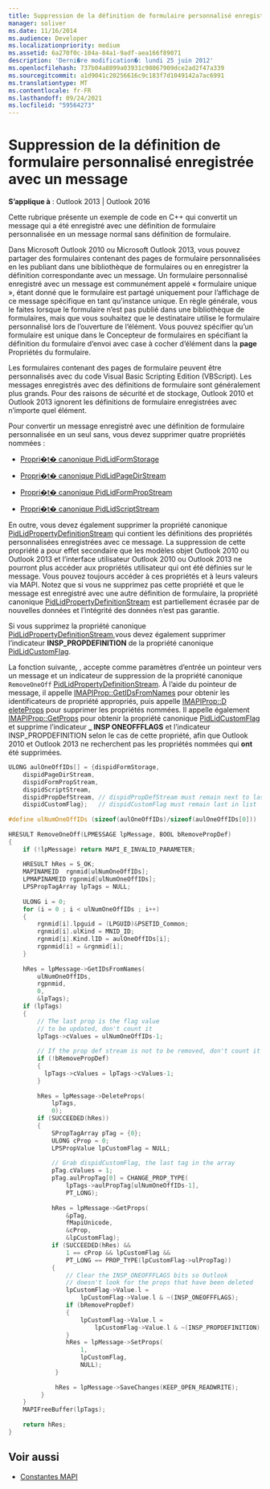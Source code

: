 ```yaml
---
title: Suppression de la définition de formulaire personnalisé enregistrée avec un message
manager: soliver
ms.date: 11/16/2014
ms.audience: Developer
ms.localizationpriority: medium
ms.assetid: 6a270f0c-104a-84a1-9adf-aea166f89071
description: 'Derni�re modification�: lundi 25 juin 2012'
ms.openlocfilehash: 737b04a8899a03931c98067909dce2ad2f47a339
ms.sourcegitcommit: a1d9041c20256616c9c183f7d1049142a7ac6991
ms.translationtype: MT
ms.contentlocale: fr-FR
ms.lasthandoff: 09/24/2021
ms.locfileid: "59564273"
---
```

# <a name="remove-custom-form-definition-saved-with-a-message"></a>Suppression de la définition de formulaire personnalisé enregistrée avec un message
  
**S’applique à** : Outlook 2013 | Outlook 2016 
  
Cette rubrique présente un exemple de code en C++ qui convertit un message qui a été enregistré avec une définition de formulaire personnalisée en un message normal sans définition de formulaire.
  
Dans Microsoft Outlook 2010 ou Microsoft Outlook 2013, vous pouvez partager des formulaires contenant des pages de formulaire personnalisées en les publiant dans une bibliothèque de formulaires ou en enregistrer la définition correspondante avec un message. Un formulaire personnalisé enregistré avec un message est communément appelé « formulaire unique », étant donné que le formulaire est partagé uniquement pour l’affichage de ce message spécifique en tant qu’instance unique. En règle générale, vous le faites lorsque le formulaire n’est pas publié dans une bibliothèque de formulaires, mais que vous souhaitez que le destinataire utilise le formulaire personnalisé lors de l’ouverture de l’élément. Vous pouvez spécifier qu’un formulaire est unique dans  le Concepteur de formulaires en spécifiant la définition du formulaire d’envoi avec case à cocher d’élément dans la **page** Propriétés du formulaire. 
  
Les formulaires contenant des pages de formulaire peuvent être personnalisés avec du code Visual Basic Scripting Edition (VBScript). Les messages enregistrés avec des définitions de formulaire sont généralement plus grands. Pour des raisons de sécurité et de stockage, Outlook 2010 et Outlook 2013 ignorent les définitions de formulaire enregistrées avec n’importe quel élément.
  
Pour convertir un message enregistré avec une définition de formulaire personnalisée en un seul sans, vous devez supprimer quatre propriétés nommées :
  
- [Propri�t� canonique PidLidFormStorage](pidlidformstorage-canonical-property.md)
    
- [Propri�t� canonique PidLidPageDirStream](pidlidpagedirstream-canonical-property.md)
    
- [Propri�t� canonique PidLidFormPropStream](pidlidformpropstream-canonical-property.md)
    
- [Propri�t� canonique PidLidScriptStream](pidlidscriptstream-canonical-property.md)
    
En outre, vous devez également supprimer la propriété canonique [PidLidPropertyDefinitionStream](pidlidpropertydefinitionstream-canonical-property.md) qui contient les définitions des propriétés personnalisées enregistrées avec ce message. La suppression de cette propriété a pour effet secondaire que les modèles objet Outlook 2010 ou Outlook 2013 et l’interface utilisateur Outlook 2010 ou Outlook 2013 ne pourront plus accéder aux propriétés utilisateur qui ont été définies sur le message. Vous pouvez toujours accéder à ces propriétés et à leurs valeurs via MAPI. Notez que si vous ne supprimez pas cette propriété et que le message est enregistré avec une autre définition de formulaire, la propriété canonique [PidLidPropertyDefinitionStream](pidlidpropertydefinitionstream-canonical-property.md) est partiellement écrasée par de nouvelles données et l’intégrité des données n’est pas garantie. 
  
Si vous supprimez la propriété canonique [PidLidPropertyDefinitionStream,](pidlidpropertydefinitionstream-canonical-property.md)vous devez également supprimer l’indicateur **INSP_PROPDEFINITION** de la propriété canonique [PidLidCustomFlag](pidlidcustomflag-canonical-property.md).
  
La fonction suivante, , accepte comme paramètres d’entrée un pointeur vers un message et un indicateur de suppression de la propriété canonique  `RemoveOneOff` [PidLidPropertyDefinitionStream](pidlidpropertydefinitionstream-canonical-property.md). À l’aide du pointeur de message, il appelle [IMAPIProp::GetIDsFromNames](imapiprop-getidsfromnames.md) pour obtenir les identificateurs de propriété appropriés, puis appelle [IMAPIProp::D eleteProps](imapiprop-deleteprops.md) pour supprimer les propriétés nommées. Il appelle également [IMAPIProp::GetProps](imapiprop-getprops.md) pour obtenir la propriété canonique [PidLidCustomFlag](pidlidcustomflag-canonical-property.md) et supprime l’indicateur **\_ INSP ONEOFFFLAGS** et l’indicateur INSP_PROPDEFINITION selon le cas de cette propriété, afin que Outlook 2010 et Outlook 2013 ne recherchent pas les propriétés nommées qui **ont** été supprimées. 
  
```cpp
ULONG aulOneOffIDs[] = {dispidFormStorage,  
    dispidPageDirStream, 
    dispidFormPropStream, 
    dispidScriptStream, 
    dispidPropDefStream, // dispidPropDefStream must remain next to last in list 
    dispidCustomFlag};   // dispidCustomFlag must remain last in list 
 
#define ulNumOneOffIDs (sizeof(aulOneOffIDs)/sizeof(aulOneOffIDs[0])) 
 
HRESULT RemoveOneOff(LPMESSAGE lpMessage, BOOL bRemovePropDef) 
{ 
    if (!lpMessage) return MAPI_E_INVALID_PARAMETER; 
     
    HRESULT hRes = S_OK; 
    MAPINAMEID  rgnmid[ulNumOneOffIDs]; 
    LPMAPINAMEID rgpnmid[ulNumOneOffIDs]; 
    LPSPropTagArray lpTags = NULL; 
 
    ULONG i = 0; 
    for (i = 0 ; i < ulNumOneOffIDs ; i++) 
    { 
        rgnmid[i].lpguid = (LPGUID)&PSETID_Common; 
        rgnmid[i].ulKind = MNID_ID; 
        rgnmid[i].Kind.lID = aulOneOffIDs[i]; 
        rgpnmid[i] = &rgnmid[i]; 
    } 
   
    hRes = lpMessage->GetIDsFromNames( 
        ulNumOneOffIDs, 
        rgpnmid, 
        0, 
        &lpTags); 
    if (lpTags) 
    { 
        // The last prop is the flag value  
        // to be updated, don't count it 
        lpTags->cValues = ulNumOneOffIDs-1; 
 
        // If the prop def stream is not to be removed, don't count it 
        if (!bRemovePropDef) 
        { 
          lpTags->cValues = lpTags->cValues-1; 
        } 
 
        hRes = lpMessage->DeleteProps( 
            lpTags, 
            0); 
        if (SUCCEEDED(hRes)) 
        { 
            SPropTagArray pTag = {0}; 
            ULONG cProp = 0; 
            LPSPropValue lpCustomFlag = NULL; 
 
            // Grab dispidCustomFlag, the last tag in the array 
            pTag.cValues = 1; 
            pTag.aulPropTag[0] = CHANGE_PROP_TYPE( 
                lpTags->aulPropTag[ulNumOneOffIDs-1], 
                PT_LONG); 
 
            hRes = lpMessage->GetProps( 
                &pTag, 
                fMapiUnicode, 
                &cProp, 
                &lpCustomFlag); 
            if (SUCCEEDED(hRes) &&  
                1 == cProp && lpCustomFlag &&  
                PT_LONG == PROP_TYPE(lpCustomFlag->ulPropTag)) 
            { 
                // Clear the INSP_ONEOFFFLAGS bits so Outlook  
                // doesn't look for the props that have been deleted 
                lpCustomFlag->Value.l =  
                    lpCustomFlag->Value.l & ~(INSP_ONEOFFFLAGS); 
                if (bRemovePropDef) 
                { 
                    lpCustomFlag->Value.l =  
                        lpCustomFlag->Value.l & ~(INSP_PROPDEFINITION); 
                } 
                hRes = lpMessage->SetProps( 
                    1, 
                    lpCustomFlag, 
                    NULL); 
             } 
 
             hRes = lpMessage->SaveChanges(KEEP_OPEN_READWRITE); 
         } 
    } 
    MAPIFreeBuffer(lpTags); 
 
    return hRes; 
}
```

## <a name="see-also"></a>Voir aussi

- [Constantes MAPI](mapi-constants.md)

